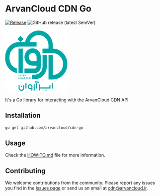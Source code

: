 # ArvanCloud CDN Go

[![Release](https://github.com/arvancloud/cdn-go/actions/workflows/release.yaml/badge.svg)](https://github.com/arvancloud/cdn-go/actions/workflows/release.yaml) ![GitHub release (latest SemVer)](https://img.shields.io/github/v/release/arvancloud/cdn-go?display_name=tag&label=version&sort=semver)

![logo](.github/logo.svg)

It's a Go library for interacting with the ArvanCloud CDN API.

## Installation

```bash
go get github.com/arvancloud/cdn-go
```

## Usage

Check the [HOW-TO.md](docs/HOW-TO.md) file for more information.

## Contributing

We welcome contributions from the community. Please report any issues you find in the [Issues page](https://github.com/arvancloud/cdn-go/issues) or send us an email at [cdn@arvancloud.ir](mailto:cdn@arvancloud.ir).
